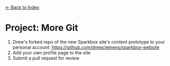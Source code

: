 [← Back to Index](../index.md)

# Project: More Git

1. Drew's forked repo of the new Sparkbox site's content prototype to your personal account: <https://github.com/drewclemens/sparkbox-website>
2. Add your own profile page to the site
3. Submit a pull request for review